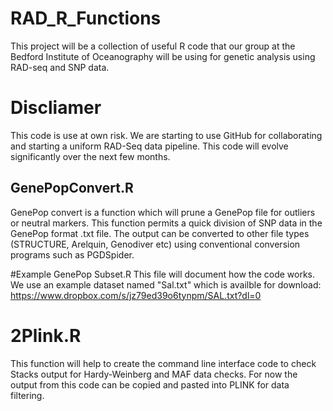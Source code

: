 # RAD_R_Functions

This project will be a collection of useful R code that our group at the Bedford Institute of Oceanography will be using for
genetic analysis using RAD-seq and SNP data. 

# Discliamer 

This code is use at own risk. We are starting to use GitHub for collaborating and starting a uniform RAD-Seq data pipeline. This code will evolve significantly over the next few months. 

## GenePopConvert.R
GenePop convert is a function which will prune a GenePop file for outliers or neutral markers.
This function permits a quick division of SNP data in the GenePop format .txt file. The output can be converted to 
other file types (STRUCTURE, Arelquin, Genodiver etc) using conventional conversion programs such as PGDSpider. 

  #Example GenePop Subset.R
  This file will document how the code works. We use an example dataset named "Sal.txt" which is availble for download:
  https://www.dropbox.com/s/jz79ed39o6tynpm/SAL.txt?dl=0
  
# 2Plink.R 
This function will help to create the command line interface code to check Stacks output for Hardy-Weinberg and MAF data checks. 
For now the output from this code can be copied and pasted into PLINK for data filtering. 
